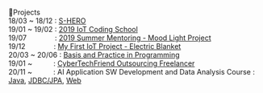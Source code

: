 <br/>
📖Projects<br/>
18/03 ~ 18/12 : <a href = "https://github.com/0712023/S_Hero">S-HERO</a><br>
19/01 ~ 19/02 : <a href = "https://github.com/0712023/2018-Winter-Co_op2018 Winter Co-op</a><br>
19/01&emsp;&emsp;&emsp;&emsp;: <a href = "https://github.com/0712023/2019-Creative-Coding-School">2019 IoT Coding School</a><br>
19/07&emsp;&emsp;&emsp;&emsp;: <a href = "https://github.com/0712023/Mentoring_Arduino-Mood-Light">2019 Summer Mentoring - Mood Light Project</a><br>
19/12&emsp;&emsp;&emsp;&emsp;: <a href = "https://github.com/0712023/IoT_Project">My First IoT Project - Electric Blanket</a><br>
20/03 ~ 20/06 : <a href = "https://github.com/0712023/Basis-and-Practice-in-Programming">Basis and Practice in Programming</a><br>
19/01 ~&emsp;&emsp;&emsp;: <a href = "https://github.com/CyberTechFriend-Outsourcing-Freelancer">CyberTechFriend Outsourcing Freelancer</a><br>
20/11 ~&emsp;&emsp;&emsp;: AI Application SW Development and Data Analysis Course : <a href = "https://github.com/Encore-Playdata-BigData-Course/Java">Java</a>, <a href = "https://github.com/Encore-Playdata-BigData-Course/JDBC_JPA">JDBC/JPA</a>, <a href = "https://github.com/Encore-Playdata-BigData-Course/Web">Web</a><br/>
